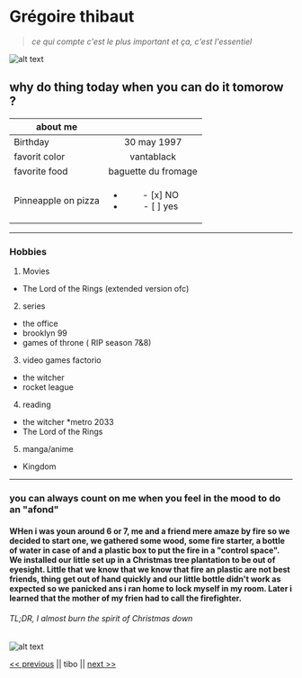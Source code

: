 # Grégoire thibaut

> _ce qui compte c'est le plus important et ça, c'est l'essentiel_


![alt text](https://github.com/Thibaut3005/arkdown-challenge-/blob/master/index.jpeg)

## why do thing today when you can do it tomorow ? 

|     about me    |           | 
| ------------- |:-------------:| 
| Birthday      | 30 may 1997 |
| favorit color     | vantablack     |   
| favorite food| baguette du fromage      |  
|Pinneapple on pizza | <ul><li> - [x] NO </li><li> - [ ] yes </li></ul>


***

### Hobbies

1. Movies 
* The Lord of the Rings (extended version ofc)
2. series
  * the office 
  * brooklyn 99
  * games of throne ( RIP season 7&8)
3. video games 
  factorio
  * the witcher 
  * rocket league 
4. reading 
  * the witcher 
  *metro 2033
  * The Lord of the Rings
5. manga/anime
  * Kingdom

***

### you can always count on me when you feel in the mood to do an "afond"

#### WHen i was youn around 6 or 7, me and a friend mere amaze by fire so we decided to start one, we gathered some wood, some fire starter, a bottle of water in case of and a plastic box to put the fire in a "control space". We installed our little set up in a Christmas tree plantation to be out of eyesight. Little that we know that we know that fire an plastic are not best friends, thing get out of hand quickly and our little bottle didn't work  as expected so we panicked ans i ran home to lock myself in my room. Later i learned that the mother of my frien had to call the firefighter.



###### TL;DR, I almost burn the spirit of Christmas down  

![alt text](https://github.com/Thibaut3005/arkdown-challenge-/blob/master/200.webp)

[<< previous](https://github.com/StephanieAn/markdown-challenge) || tibo || [next >>](https://github.com/MrPinoBoy/markdown-challenge)
